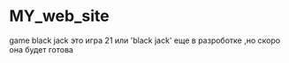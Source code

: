 # MY_web_site
game black jack
это игра 21 или 'black jack' еще в разроботке ,но скоро она будет готова
